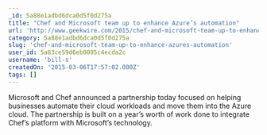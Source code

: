 ```yaml
---
_id: 5a88e1adbd6dca0d5f0d275a
title: "Chef and Microsoft team up to enhance Azure’s automation"
url: 'http://www.geekwire.com/2015/chef-and-microsoft-team-up-to-enhance-azures-automation/'
category: 5a88e1adbd6dca0d5f0d275a
slug: 'chef-and-microsoft-team-up-to-enhance-azures-automation'
user_id: 5a83ce59d6eb0005c4ecda2c
username: 'bill-s'
createdOn: '2015-03-06T17:57:02.000Z'
tags: []
---
```


Microsoft and Chef announced a partnership today focused on helping businesses automate their cloud workloads and move them into the Azure cloud. The partnership is built on a year’s worth of work done to integrate Chef’s platform with Microsoft’s technology.
